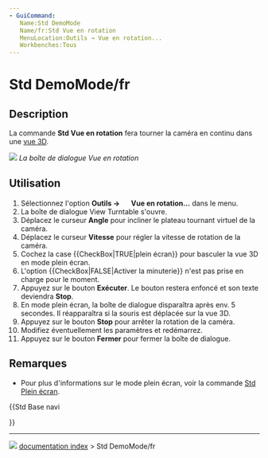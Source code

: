 ```yaml
---
- GuiCommand:
   Name:Std DemoMode
   Name/fr:Std Vue en rotation
   MenuLocation:Outils → Vue en rotation...
   Workbenches:Tous
---
```


# Std DemoMode/fr

## Description

La commande **Std Vue en rotation** fera tourner la caméra en continu dans une [vue 3D](3D_view/fr.md).

![](images/Std_DemoMode_dialog.png ) 
*La boîte de dialogue Vue en rotation*

## Utilisation

1.  Sélectionnez l\'option **Outils → <img src="images/Std_DemoMode.svg" width=16px> Vue en rotation...** dans le menu.
2.  La boîte de dialogue View Turntable s\'ouvre.
3.  Déplacez le curseur **Angle** pour incliner le plateau tournant virtuel de la caméra.
4.  Déplacez le curseur **Vitesse** pour régler la vitesse de rotation de la caméra.
5.  Cochez la case {{CheckBox|TRUE|plein écran}} pour basculer la vue 3D en mode plein écran.
6.  L\'option {{CheckBox|FALSE|Activer la minuterie}} n\'est pas prise en charge pour le moment.
7.  Appuyez sur le bouton **Exécuter**. Le bouton restera enfoncé et son texte deviendra **Stop**.
8.  En mode plein écran, la boîte de dialogue disparaîtra après env. 5 secondes. Il réapparaîtra si la souris est déplacée sur la vue 3D.
9.  Appuyez sur le bouton **Stop** pour arrêter la rotation de la caméra.
10. Modifiez éventuellement les paramètres et redémarrez.
11. Appuyez sur le bouton **Fermer** pour fermer la boîte de dialogue.

## Remarques

-   Pour plus d\'informations sur le mode plein écran, voir la commande [Std Plein écran](Std_ViewFullscreen/fr.md).





{{Std Base navi

}}



---
![](images/Button_right.svg) [documentation index](../README.md) > Std DemoMode/fr
